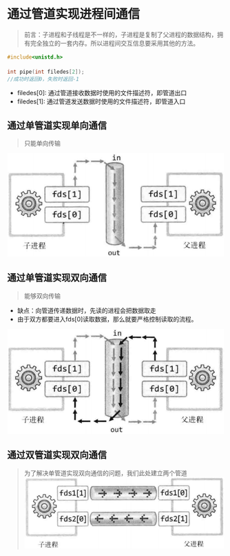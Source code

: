 # 通过管道实现进程间通信
>前言：子进程和子线程是不一样的，子进程是复制了父进程的数据结构，拥有完全独立的一套内存。所以进程间交互信息要采用其他的方法。
```c
#include<unistd.h>

int pipe(int filedes[2]);
//成功时返回0，失败时返回-1
```

- filedes[0]: 通过管道接收数据时使用的文件描述符，即管道出口
- filedes[1]: 通过管道发送数据时使用的文件描述符，即管道入口

## 通过单管道实现单向通信
>只能单向传输

![通过单管道实现单向通信](pic/2.png)

## 通过单管道实现双向通信
>能够双向传输
- 缺点：向管道传递数据时，先读的进程会把数据取走
- 由于双方都要进入fds[0]读取数据，那么就要严格控制读取的流程。


![1](pic/3.png)

## 通过双管道实现双向通信
>为了解决单管道实现双向通信的问题，我们此处建立两个管道
![1](pic/4.png)